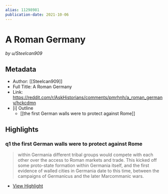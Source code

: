```yaml
---
alias: 11298981
publication-date: 2021-10-06
---
```

# A Roman Germany
<cite>by u/Steelcan909</cite>

## Metadata
- Author: [[Steelcan909]]
- Full Title: A Roman Germany
- Link: https://reddit.com/r/AskHistorians/comments/pmrhnh/a_roman_germany/hckcdmn
- [i] Outline
     - [[the first German walls were to protect against Rome]]

## Highlights

### q1 the first German walls were to protect against Rome

> within Germania different tribal groups would compete with each other over the access to Roman markets and trade. This kicked off some proto-state formation within Germania itself, and the first evidence of walled cities in Germania date to this time, between the campaigns of Germanicus and the later Marcommanic wars.

 * [View Highlight](https://read.readwise.io/read/01fhbx1qgq7n75snqsy8j7yf1g)


